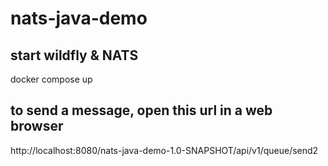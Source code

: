 # nats-java-demo


## start wildfly & NATS

docker compose up


## to send a message, open this url in a web browser

http://localhost:8080/nats-java-demo-1.0-SNAPSHOT/api/v1/queue/send2


